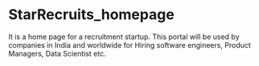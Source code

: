 # StarRecruits_homepage
It is a home page for a recruitment startup. This portal will be used by companies in India and worldwide for Hiring software engineers, Product Managers, Data Scientist etc.
